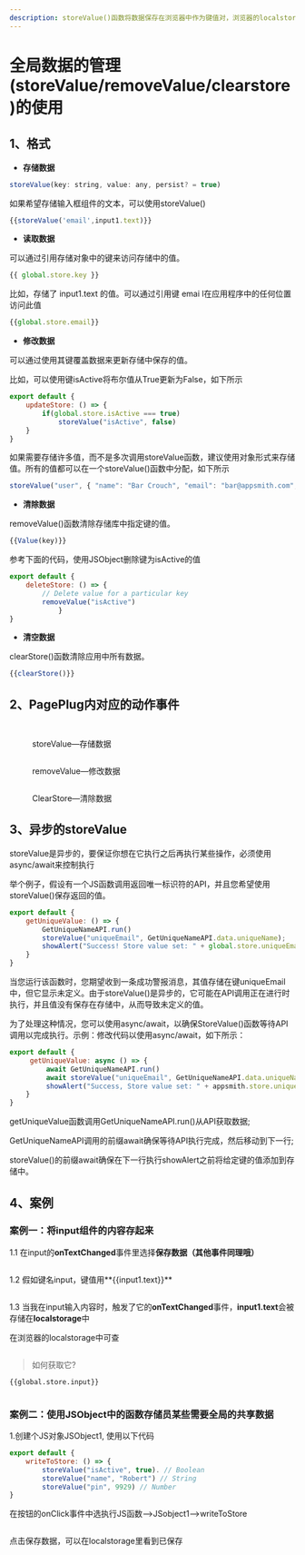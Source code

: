 ```yaml
---
description: storeValue()函数将数据保存在浏览器中作为键值对，浏览器的localstorage里可以访问到，以后可以在应用程序中的任何地方访问。
---
```


# 全局数据的管理(storeValue/removeValue/clearstore)的使用

## 1、格式

* **存储数据**

```javascript
storeValue(key: string, value: any, persist? = true)
```

如果希望存储输入框组件的文本，可以使用storeValue()

```javascript
{{storeValue('email',input1.text)}}
```

* **读取数据**

可以通过引用存储对象中的键来访问存储中的值。

```javascript
{{ global.store.key }}
```

比如，存储了 input1.text 的值。可以通过引用键 emai l在应用程序中的任何位置访问此值

```javascript
{{global.store.email}}
```

* **修改数据**

可以通过使用其键覆盖数据来更新存储中保存的值。

比如，可以使用键isActive将布尔值从True更新为False，如下所示

```javascript
export default {
    updateStore: () => {
        if(global.store.isActive === true)
            storeValue("isActive", false) 
    }
}
```

如果需要存储许多值，而不是多次调用storeValue函数，建议使用对象形式来存储值。所有的值都可以在一个storeValue()函数中分配，如下所示

```javascript
storeValue("user", { "name": "Bar Crouch", "email": "bar@appsmith.com", "pin": "9984"}) 
```

* **清除数据**

removeValue()函数清除存储库中指定键的值。

```javascript
{{Value(key)}}
```

参考下面的代码，使用JSObject删除键为isActive的值

```javascript
export default {
    deleteStore: () => {
        // Delete value for a particular key
        removeValue("isActive")
            }
}
```

* **清空数据**

clearStore()函数清除应用中所有数据。

```javascript
{{clearStore()}}
```



## **2、PagePlug内对应的动作事件**

<figure><img src="../../.gitbook/assets/image (95) (2).png" alt=""><figcaption></figcaption></figure>

<figure><img src="../../.gitbook/assets/image (137).png" alt=""><figcaption><p>storeValue—存储数据</p></figcaption></figure>

<figure><img src="../../.gitbook/assets/image (14) (1).png" alt=""><figcaption><p>removeValue—修改数据</p></figcaption></figure>

<figure><img src="../../.gitbook/assets/image (18).png" alt=""><figcaption><p>ClearStore—清除数据</p></figcaption></figure>

## **3、异步的storeValue**

storeValue是异步的，要保证你想在它执行之后再执行某些操作，必须使用async/await来控制执行

举个例子，假设有一个JS函数调用返回唯一标识符的API，并且您希望使用storeValue()保存返回的值。

```javascript
export default {
    getUniqueValue: () => {
        GetUniqueNameAPI.run()
        storeValue("uniqueEmail", GetUniqueNameAPI.data.uniqueName);
        showAlert("Success! Store value set: " + global.store.uniqueEmail);
    }
}
```

当您运行该函数时，您期望收到一条成功警报消息，其值存储在键uniqueEmail中，但它显示未定义。由于storeValue()是异步的，它可能在API调用正在进行时执行，并且值没有保存在存储中，从而导致未定义的值。

为了处理这种情况，您可以使用async/await，以确保StoreValue()函数等待API调用以完成执行。示例：修改代码以使用async/await，如下所示：

```javascript
export default {
     getUniqueValue: async () => {
         await GetUniqueNameAPI.run()
         await storeValue("uniqueEmail", GetUniqueNameAPI.data.uniqueName);
         showAlert("Success, Store value set: " + appsmith.store.uniqueEmail);
    }
}
```

getUniqueValue函数调用GetUniqueNameAPI.run()从API获取数据;

GetUniqueNameAPI调用的前缀await确保等待API执行完成，然后移动到下一行;

storeValue()的前缀await确保在下一行执行showAlert之前将给定键的值添加到存储中。



## **4、案例**

### **案例一：将input组件的内容存起来**

1.1 在input的**onTextChanged**事件里选择**保存数据（**其他事件同理哦**）**

<figure><img src="../../.gitbook/assets/image (25).png" alt=""><figcaption></figcaption></figure>

1.2 假如键名input，键值用**\{{input1.text\}}**

<figure><img src="../../.gitbook/assets/image (20).png" alt=""><figcaption></figcaption></figure>

1.3 当我在input输入内容时，触发了它的**onTextChanged**事件，**input1.text**会被存储在**localstorage**中

在浏览器的localstorage中可查

<figure><img src="../../.gitbook/assets/image (94) (2).png" alt=""><figcaption></figcaption></figure>

> 如何获取它?

```
{{global.store.input}}
```

<figure><img src="../../.gitbook/assets/image (98).png" alt=""><figcaption></figcaption></figure>

### 案例二：使用JSObject中的函数存储员某些需要全局的共享数据

1.创建个JS对象JSObject1, 使用以下代码

```javascript
export default {
    writeToStore: () => {
        storeValue("isActive", true). // Boolean
        storeValue("name", "Robert") // String 
        storeValue("pin", 9929) // Number
}

```

在按钮的onClick事件中选执行JS函数-->JSobject1-->writeToStore

<figure><img src="../../.gitbook/assets/image (32).png" alt=""><figcaption></figcaption></figure>

点击保存数据，可以在localstorage里看到已保存

<figure><img src="../../.gitbook/assets/image (107) (2).png" alt=""><figcaption></figcaption></figure>
